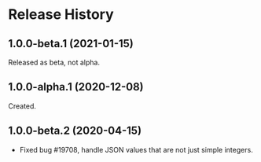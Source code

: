 # Release History

## 1.0.0-beta.1 (2021-01-15)
Released as beta, not alpha.

## 1.0.0-alpha.1 (2020-12-08)

Created.
## 1.0.0-beta.2 (2020-04-15)

- Fixed bug #19708, handle JSON values that are not just simple integers.


